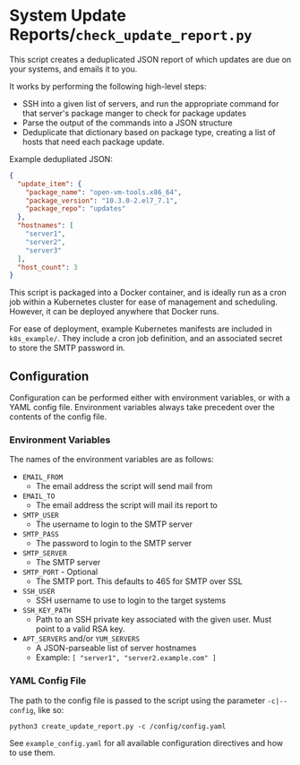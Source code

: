 # System Update Reports/`check_update_report.py`

This script creates a deduplicated JSON report of which updates are due on your systems, and emails it to you. 

It works by performing the following high-level steps:
- SSH into a given list of servers, and run the appropriate command for that server's package manger to check for package updates
- Parse the output of the commands into a JSON structure
- Deduplicate that dictionary based on package type, creating a list of hosts that need each package update.

Example dedupliated JSON:
``` json
{
  "update_item": {
    "package_name": "open-vm-tools.x86_64",
    "package_version": "10.3.0-2.el7_7.1",
    "package_repo": "updates"
  },
  "hostnames": [
    "server1",
    "server2",
    "server3"
  ],
  "host_count": 3
}
```

This script is packaged into a Docker container, and is ideally run as a cron job within a Kubernetes cluster for ease of management and scheduling. However, it can be deployed anywhere that Docker runs.

For ease of deployment, example Kubernetes manifests are included in `k8s_example/`. They include a cron job definition, and an associated secret to store the SMTP password in.

## Configuration
Configuration can be performed either with environment variables, or with a YAML config file. Environment variables always take precedent over the contents of the config file.

### Environment Variables
The names of the environment variables are as follows:
- `EMAIL_FROM`
  - The email address the script will send mail from
- `EMAIL_TO`
  - The email address the script will mail its report to
- `SMTP_USER`
  - The username to login to the SMTP server
- `SMTP_PASS`
  - The password to login to the SMTP server
- `SMTP_SERVER`
  - The SMTP server
- `SMTP_PORT` - Optional
  - The SMTP port. This defaults to 465 for SMTP over SSL
- `SSH_USER`
  - SSH username to use to login to the target systems
- `SSH_KEY_PATH`
  - Path to an SSH private key associated with the given user. Must point to a valid RSA key.
- `APT_SERVERS` and/or `YUM_SERVERS`
  - A JSON-parseable list of server hostnames
  - Example: `[ "server1", "server2.example.com" ]`

### YAML Config File
The path to the config file is passed to the script using the parameter `-c|--config`, like so:

``` shell
python3 create_update_report.py -c /config/config.yaml
```

See `example_config.yaml` for all available configuration directives and how to use them.
